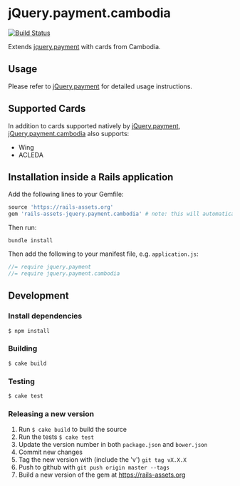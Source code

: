 # jQuery.payment.cambodia

[![Build Status](https://travis-ci.org/dwilkie/jquery.payment.cambodia.svg?branch=master)](https://travis-ci.org/dwilkie/jquery.payment.cambodia)

Extends [jquery.payment](https://github.com/stripe/jquery.payment) with cards from Cambodia.

## Usage

Please refer to [jQuery.payment](https://github.com/stripe/jquery.payment) for detailed usage instructions.

## Supported Cards

In addition to cards supported natively by [jQuery.payment](https://github.com/stripe/jquery.payment), [jQuery.payment.cambodia](https://github.com/dwilkie/jquery.payment.cambodia) also supports:

* Wing
* ACLEDA

## Installation inside a Rails application

Add the following lines to your Gemfile:

```ruby
source 'https://rails-assets.org'
gem 'rails-assets-jquery.payment.cambodia' # note: this will automatically install jquery.payment
```

Then run:

```
bundle install
```

Then add the following to your manifest file, e.g. `application.js`:

```javascript
//= require jquery.payment
//= require jquery.payment.cambodia
```

## Development

### Install dependencies

```
$ npm install
```

### Building

```
$ cake build
```

### Testing

```
$ cake test
```

### Releasing a new version

1. Run `$ cake build` to build the source
2. Run the tests `$ cake test`
3. Update the version number in both `package.json` and `bower.json`
4. Commit new changes
5. Tag the new version with (include the 'v') `git tag vX.X.X`
6. Push to github with `git push origin master --tags`
7. Build a new version of the gem at https://rails-assets.org
